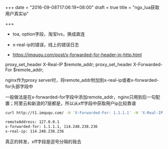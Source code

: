 +++
date = "2016-09-08T17:06:19+08:00"
draft = true
title = "ngx_lua获取用户真实ip"

+++


* toa, option字段，淘宝lvs，换成直连

* x-real-ip的错误，线上的错误日志

* https://imququ.com/post/x-forwarded-for-header-in-http.html

proxy_set_header X-Real-IP $remote_addr;
proxy_set_header X-Forwarded-For $remote_addr;

nginx作为proxy server时，将remote_addr附加到x-real-ip或者x-forwarded-for头部字段中

一般做法是在x-forwarded-for字段中添加remote_addr，nginx只用到后一句配置；阿里云和新浪的7层都是，所以从xff字段中获取用户ip比较靠谱

```bash
curl http://t1.imququ.com/ -H 'X-Forwarded-For: 1.1.1.1' -H 'X-Real-IP: 2.2.2.2'

remoteAddress: 127.0.0.1
x-forwarded-for: 1.1.1.1, 114.248.238.236
x-real-ip: 114.248.238.236
```

真正的转发，xff字段是逗号分隔的我去

